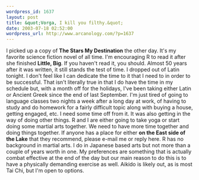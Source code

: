```yaml
--- 
wordpress_id: 1637
layout: post
title: &quot;Vorga, I kill you filthy.&quot;
date: 2003-07-18 02:52:00
wordpress_url: http://www.arcanology.com/?p=1637
---
```

I picked up a copy of <b>The Stars My Destination</b> the other day. It&apos;s my favorite science fiction novel of all time. I&apos;m encouraging R to read it after she finished <b>Little, Big</b>. If you haven&apos;t read it, you should. Almost 50 years after it was written, it still stands the test of time. I dropped out of Latin tonight. I don&apos;t feel like I can dedicate the time to it that I need to in order to be successful. That isn&apos;t literally true in that I do have the time in my schedule but, with a month off for the holidays, I&apos;ve been taking either Latin or Ancient Greek since the end of last September. I&apos;m just tired of going to language classes two nights a week after a long day at work, of having to study and do homework for a fairly difficult topic along with buying a house, getting engaged, etc. I need some time off from it. It was also getting in the way of doing other things. R and I are either going to take yoga or start doing some martial arts together. We need to have more time together and doing things together. If anyone has a place for either <b>on the East side of the Lake</b> that they recommend, please e-mail me or reply here. R has no background in martial arts. I do in Japanese based arts but not more than a couple of years worth in one. My preferences are something that is actually combat effective at the end of the day but our main reason to do this is to have a physically demanding exercise as well. Aikido is likely out, as is most Tai Chi, but I&apos;m open to options.